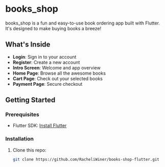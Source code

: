 # books_shop

books_shop is a fun and easy-to-use book ordering app built with Flutter. It's designed to make buying books a breeze!

## What's Inside
- **Login**: Sign in to your account
- **Register**: Create a new account
- **Intro Screen**: Welcome and app overview
- **Home Page**: Browse all the awesome books
- **Cart Page**: Check out your selected books
- **Payment Page**: Secure checkout

## Getting Started

### Prerequisites
- Flutter SDK: [Install Flutter](https://flutter.dev/docs/get-started/install)

### Installation
1. Clone this repo:
   ```sh
   git clone https://github.com/RacheliWiner/books-shop-flutter.git
